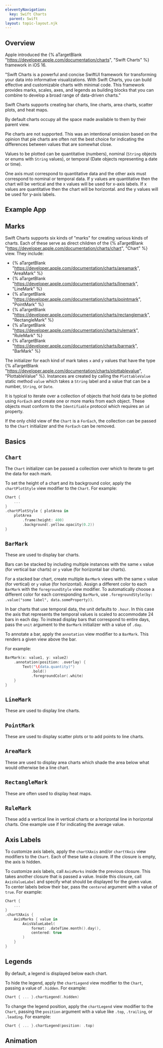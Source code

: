 ```yaml
---
eleventyNavigation:
  key: Swift Charts
  parent: Swift
layout: topic-layout.njk
---
```


## Overview

Apple introduced the {% aTargetBlank
"https://developer.apple.com/documentation/charts", "Swift Charts" %}
framework in iOS 16.

"Swift Charts is a powerful and concise SwiftUI framework
for transforming your data into informative visualizations.
With Swift Charts, you can build effective and customizable charts
with minimal code. This framework provides
marks, scales, axes, and legends as building blocks that you can
combine to develop a broad range of data-driven charts."

Swift Charts supports creating bar charts, line charts,
area charts, scatter plots, and heat maps.

By default charts occupy all the space made available to them
by their parent view.

Pie charts are not supported. This was an intentional omission
based on the opinion that pie charts are often not the best choice
for indicating the differences between values that are somewhat close.

Values to be plotted can be quantitative (numbers),
nominal (`String` objects or enums with `String` values),
or temporal (Date objects representing a date or time).

One axis must correspond to quantitative data
and the other axis must correspond to nominal or temporal data.
If y values are quantitative then the chart will be vertical
and the x values will be used for x-axis labels.
If x values are quantitative then the chart will be horizontal.
and the y values will be used for y-axis labels.

## Example App

## Marks

Swift Charts supports six kinds of "marks" for creating various kinds of charts.
Each of these serve as direct children of the {% aTargetBlank
"https://developer.apple.com/documentation/charts/chart", "Chart" %} view.
They include:

- {% aTargetBlank "https://developer.apple.com/documentation/charts/areamark", "AreaMark" %}
- {% aTargetBlank "https://developer.apple.com/documentation/charts/linemark", "LineMark" %}
- {% aTargetBlank "https://developer.apple.com/documentation/charts/pointmark", "PointMark" %}
- {% aTargetBlank "https://developer.apple.com/documentation/charts/rectanglemark", "RectangleMark" %}
- {% aTargetBlank "https://developer.apple.com/documentation/charts/rulemark", "RuleMark" %}
- {% aTargetBlank "https://developer.apple.com/documentation/charts/barmark", "BarMark" %}

The initializer for each kind of mark takes `x` and `y` values
that have the type {% aTargetBlank
"https://developer.apple.com/documentation/charts/plottablevalue",
"PlottableValue" %}.
Instances are created by calling the `PlottableValue` static method `value`
which takes a `String` label and
a value that can be a number, `String`, or `Date`.

It is typical to iterate over a collection of objects
that hold data to be plotted using `ForEach`
and create one or more marks from each object.
These objects must conform to the `Identifiable` protocol
which requires an `id` property.

If the only child view of the `Chart` is a `ForEach`,
the collection can be passed to the `Chart` initializer
and the `ForEach` can be removed.

## Basics

## `Chart`

The `Chart` initializer can be passed a collection over which to iterate
to get the data for each mark.

To set the height of a chart and its background color,
apply the `chartPlotStyle` view modifier to the `Chart`.
For example:

```swift
Chart {
    ...
}
.chartPlotStyle { plotArea in
    plotArea
        .frame(height: 400)
        .background(.yellow.opacity(0.2))
}
```

## `BarMark`

These are used to display bar charts.

Bars can be stacked by including multiple instances with the same
`x` value (for vertical bar charts) or `y` value (for horizontal bar charts).

For a stacked bar chart, create multiple `BarMark` views
with the same `x` value (for vertical) or `y` value (for horizontal).
Assign a different color to each `BarMark`
with the `foregroundStyle` view modifier.
To automatically choose a different color for each corresponding `BarMark`,
use `.foregroundStyle(by: .value("some label", data.someProperty))`.

In bar charts that use temporal data, the unit defaults to `.hour`.
In this case the axis that represents the temporal values
is scaled to accommodate 24 bars in each day.
To instead display bars that correspond to entire days,
pass the `unit` argument to the `BarMark` initializer with a value of `.day`.

To annotate a bar, apply the `annotation` view modifier to a `BarMark`.
This renders a given view above the bar.

For example:

```swift
BarMark(x: value1, y: value2)
    .annotation(position: .overlay) {
        Text("\(data.quantity)")
            .bold()
            .foregroundColor(.white)
    }
}
```

## `LineMark`

These are used to display line charts.

## `PointMark`

These are used to display scatter plots or to add points to line charts.

## `AreaMark`

These are used to display area charts which shade the
area below what would otherwise be a line chart.

## `RectangleMark`

These are often used to display heat maps.

## `RuleMark`

These add a vertical line in vertical charts
or a horizontal line in horizontal charts.
One example use if for indicating the average value.

## Axis Labels

To customize axis labels, apply the `chartXAxis`
and/or `chartYAxis` view modifiers to the `Chart`.
Each of these take a closure.
If the closure is empty, the axis is hidden.

To customize axis labels, call `AxisMarks` inside the previous closure.
This takes another closure that is passed a value.
Inside this closure, call `AxisValueLabel` and specify
what should be displayed for the given value.
To center labels below their bar,
pass the `centered` argument with a value of `true`.
For example:

```swift
Chart {
    ...
}
.chartXAxis {
    AxisMarks { value in
        AxisValueLabel(
            format: .dateTime.month().day(),
            centered: true
        )
    }
}
```

## Legends

By default, a legend is displayed below each chart.

To hide the legend, apply the `chartLegend` view modifier to the `Chart`,
passing a value of `.hidden`.
For example:

```swift
Chart { ... }.chartLegend(.hidden)
```

To change the legend position, apply the `chartLegend` view modifier to the `Chart`,
passing the `position` argument with a value like `.top`, `.trailing`, or `.leading`.
For example:

```swift
Chart { ... }.chartLegend(position: .top)
```

## Animation
